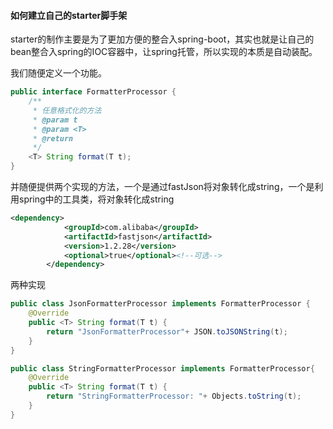 #### 如何建立自己的starter脚手架

starter的制作主要是为了更加方便的整合入spring-boot，其实也就是让自己的bean整合入spring的IOC容器中，让spring托管，所以实现的本质是自动装配。

我们随便定义一个功能。

```java
public interface FormatterProcessor {
    /**
     * 任意格式化的方法
     * @param t
     * @param <T>
     * @return
     */
    <T> String format(T t);
}
```

并随便提供两个实现的方法，一个是通过fastJson将对象转化成string，一个是利用spring中的工具类，将对象转化成string

```xml
<dependency>
            <groupId>com.alibaba</groupId>
            <artifactId>fastjson</artifactId>
            <version>1.2.28</version>
            <optional>true</optional><!--可选-->
        </dependency>
```

两种实现

```java
public class JsonFormatterProcessor implements FormatterProcessor {
    @Override
    public <T> String format(T t) {
        return "JsonFormatterProcessor"+ JSON.toJSONString(t);
    }
}

public class StringFormatterProcessor implements FormatterProcessor{
    @Override
    public <T> String format(T t) {
        return "StringFormatterProcessor: "+ Objects.toString(t);
    }
}
```

